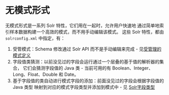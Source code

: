 # 无模式形式

无模式形式是一系列 Solr 特性，它们用在一起时，允许用户快速地
通过简单地索引样本数据构建一个高效的模式，而不用手动编辑该模式。
这些 Solr 特性，都由 `solrconfig.xml` 中指定，有：

1. 受管模式：Schema 修改通过 Solr API 而不是手动编辑来完成 - 
见[受管理的模式定义](../config/solrconfig/managed_schema_definition.md)
2. 字段值类猜测：以前没见过的字段会运行通过一个层叠的基于值的解析器的集合，
它们会猜测字段值的 Java 类 - 当前可用的有 Boolean、Integer、Long、Float、Double 和 Date。
3. 基于字段值的类自动进行模式字段的添加：前面没见过的字段会根据字段值的 Java 类型
映射到对应的模式字段类型并添加到模式中 - 见 [Solr字段类型](./field_type/readme.md)

